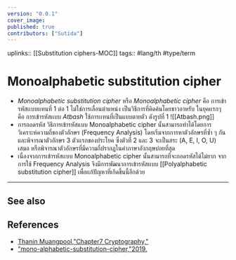 ```yaml
---
version: "0.0.1"
cover_image:
published: true
contributors: ["Sutida"]
---
```

uplinks:: [[Substitution ciphers-MOC]]
tags:: #lang/th #type/term 

# Monoalphabetic substitution cipher
- *Monoalphabetic substitution cipher* หรือ *Monoalphabetic cipher*  คือ การเข้ารหัสเเบบเเทนที่ 1 ต่อ 1 ไม่ใช่การเลื่อนตำแหน่ง เป็นวิธีการที่คิดค้นโดยชาวอาหรับ ในยุคเเรกๆ คือ การเข้ารหัสเเบบ *Atbash* ใช้การเเทนที่เป็นแบบตายตัว ดังรูปที่ 1
![[Atbash.png]]
- การถอดรหัส วิธีการเข้ารหัสแบบ Monoalphabetic cipher นั้นสามารถทำได้โดยการวิเคราะห์ความถี่ของตัวอักษร (Frequency Analysis) โดยเริ่มจากการหาตัวอักษรที่ซ้ำ ๆ กัน และพิจารณาตัวอักษร 3 ตัวเเรกของประโยค ซึ่งตัวที่ 2 และ 3 จะเป็นสระ (A, E, I, O, U) เสมอ หรือพิจารณาตัวอักษรที่มีความถี่ปรากฏในคำภาษาอังกฤษบ่อยที่สุด 
- เนื่องจากการเข้ารหัสเเบบ Monoalphabetic cipher นั้นสามารถที่จะถอดรหัสได้ไม่ยาก จากการใช้ Frequency Analysis  จึงมีการพัฒนาการเข้ารหัสเเบบ [[Polyalphabetic substitution cipher]] เพื่อเเก้ปัญหาที่เกิดขึ้นนี้อีกด้วย

---
## See also
## References
- [Thanin Muangpool,"Chapter7 Cryptography,"](http://pws.npru.ac.th/signal/data/files/Chapter7_Cryptography.pdf)
- ["mono-alphabetic-substitution-cipher,"2019.](https://www.101computing.net/mono-alphabetic-substitution-cipher/)
